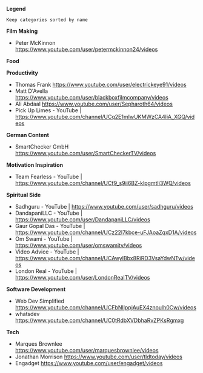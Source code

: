 **Legend**
```
Keep categories sorted by name

```
**Film Making**
* Peter McKinnon https://www.youtube.com/user/petermckinnon24/videos

**Food**


**Productivity**
* Thomas Frank https://www.youtube.com/user/electrickeye91/videos
* Matt D'Avella https://www.youtube.com/user/blackboxfilmcompany/videos
* Ali Abdaal https://www.youtube.com/user/Sepharoth64/videos
* Pick Up Limes - YouTube | https://www.youtube.com/channel/UCq2E1mIwUKMWzCA4liA_XGQ/videos
  
**German Content**
* SmartChecker GmbH  https://www.youtube.com/user/SmartCheckerTV/videos

**Motivation Inspiration**
* Team Fearless - YouTube | https://www.youtube.com/channel/UCf9_s9ii6BZ-klpgmtIi3WQ/videos

**Spiritual Side**
* Sadhguru - YouTube | https://www.youtube.com/user/sadhguru/videos
* DandapaniLLC - YouTube | https://www.youtube.com/user/DandapaniLLC/videos
* Gaur Gopal Das - YouTube | https://www.youtube.com/channel/UCz22l7kbce-uFJAoaZqxD1A/videos
* Om Swami - YouTube | https://www.youtube.com/user/omswamitv/videos
* Video Advice - YouTube | https://www.youtube.com/channel/UCAwylBbx8RiRD3VsaYdwNTw/videos
* London Real - YouTube | https://www.youtube.com/user/LondonRealTV/videos

**Software Development**
* Web Dev Simplified https://www.youtube.com/channel/UCFbNIlppjAuEX4znoulh0Cw/videos
* whatsdev https://www.youtube.com/channel/UC0tRdbXVDbhaRvZPKsRgmxg

**Tech**
* Marques Brownlee https://www.youtube.com/user/marquesbrownlee/videos
* Jonathan Morrison https://www.youtube.com/user/tldtoday/videos
* Engadget https://www.youtube.com/user/engadget/videos

